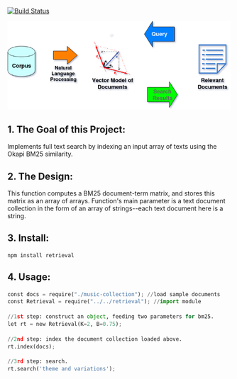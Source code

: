 [![Build Status](https://travis-ci.org/zjohn77/retrieval.svg?branch=master)](https://travis-ci.org/zjohn77/retrieval)

![alt text](diagram.png "Project Diagram")

## 1. The Goal of this Project:
Implements full text search by indexing an input array of texts using the Okapi BM25 similarity.

## 2. The Design:
This function computes a BM25 document-term matrix, and stores this matrix as an array of arrays. Function's main parameter is a text document collection in the form of an array of strings--each text document here is a string.

## 3. Install:
```shell
npm install retrieval
```

## 4. Usage:

```python
const docs = require("./music-collection"); //load sample documents
const Retrieval = require("../../retrieval"); //import module

//1st step: construct an object, feeding two parameters for bm25.
let rt = new Retrieval(K=2, B=0.75);

//2nd step: index the document collection loaded above.
rt.index(docs);

//3rd step: search.
rt.search('theme and variations');
```
